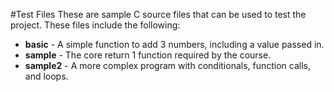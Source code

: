 #Test Files
These are sample C source files that can be used to test the project. These files include the following:
* **basic** - A simple function to add 3 numbers, including a value passed in.
* **sample** - The core return 1 function required by the course.
* **sample2** - A more complex program with conditionals, function calls, and loops.
